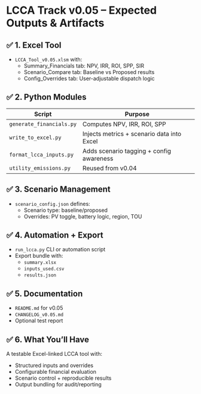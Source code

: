 # LCCA Track v0.05 – Expected Outputs & Artifacts

## ✅ 1. Excel Tool
- `LCCA_Tool_v0.05.xlsm` with:
  - Summary_Financials tab: NPV, IRR, ROI, SPP, SIR
  - Scenario_Compare tab: Baseline vs Proposed results
  - Config_Overrides tab: User-adjustable dispatch logic

## ✅ 2. Python Modules
| Script                     | Purpose                                  |
|----------------------------|------------------------------------------|
| `generate_financials.py`   | Computes NPV, IRR, ROI, SPP               |
| `write_to_excel.py`        | Injects metrics + scenario data into Excel |
| `format_lcca_inputs.py`    | Adds scenario tagging + config awareness |
| `utility_emissions.py`     | Reused from v0.04                        |

## ✅ 3. Scenario Management
- `scenario_config.json` defines:
  - Scenario type: baseline/proposed
  - Overrides: PV toggle, battery logic, region, TOU

## ✅ 4. Automation + Export
- `run_lcca.py` CLI or automation script
- Export bundle with:
  - `summary.xlsx`
  - `inputs_used.csv`
  - `results.json`

## ✅ 5. Documentation
- `README.md` for v0.05
- `CHANGELOG_v0.05.md`
- Optional test report

## ✅ 6. What You’ll Have
A testable Excel-linked LCCA tool with:
- Structured inputs and overrides
- Configurable financial evaluation
- Scenario control + reproducible results
- Output bundling for audit/reporting
